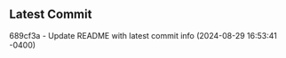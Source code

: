 
## Latest Commit
689cf3a - Update README with latest commit info (2024-08-29 16:53:41 -0400) <Yunxi-Zhou>

